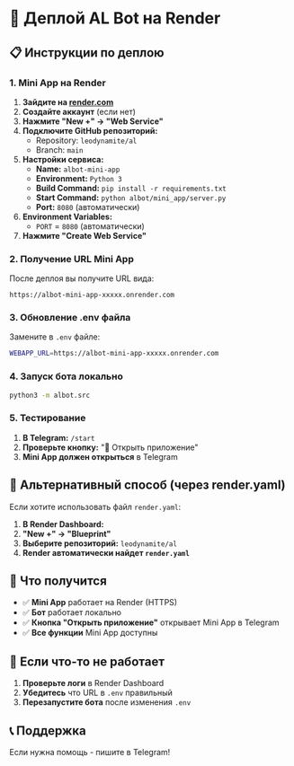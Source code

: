 # 🚀 Деплой AL Bot на Render

## 📋 Инструкции по деплою

### 1. Mini App на Render

1. **Зайдите на [render.com](https://render.com)**
2. **Создайте аккаунт** (если нет)
3. **Нажмите "New +" → "Web Service"**
4. **Подключите GitHub репозиторий:**
   - Repository: `leodynamite/al`
   - Branch: `main`
5. **Настройки сервиса:**
   - **Name:** `albot-mini-app`
   - **Environment:** `Python 3`
   - **Build Command:** `pip install -r requirements.txt`
   - **Start Command:** `python albot/mini_app/server.py`
   - **Port:** `8080` (автоматически)
6. **Environment Variables:**
   - `PORT` = `8080` (автоматически)
7. **Нажмите "Create Web Service"**

### 2. Получение URL Mini App

После деплоя вы получите URL вида:
```
https://albot-mini-app-xxxxx.onrender.com
```

### 3. Обновление .env файла

Замените в `.env` файле:
```bash
WEBAPP_URL=https://albot-mini-app-xxxxx.onrender.com
```

### 4. Запуск бота локально

```bash
python3 -m albot.src
```

### 5. Тестирование

1. **В Telegram:** `/start`
2. **Проверьте кнопку:** "🚀 Открыть приложение"
3. **Mini App должен открыться** в Telegram

## 🔧 Альтернативный способ (через render.yaml)

Если хотите использовать файл `render.yaml`:

1. **В Render Dashboard:**
2. **"New +" → "Blueprint"**
3. **Выберите репозиторий:** `leodynamite/al`
4. **Render автоматически найдет `render.yaml`**

## 📱 Что получится

- ✅ **Mini App** работает на Render (HTTPS)
- ✅ **Бот** работает локально
- ✅ **Кнопка "Открыть приложение"** открывает Mini App в Telegram
- ✅ **Все функции** Mini App доступны

## 🐛 Если что-то не работает

1. **Проверьте логи** в Render Dashboard
2. **Убедитесь** что URL в `.env` правильный
3. **Перезапустите бота** после изменения `.env`

## 📞 Поддержка

Если нужна помощь - пишите в Telegram!
